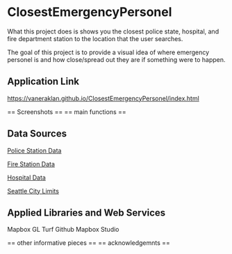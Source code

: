 # ClosestEmergencyPersonel

What this project does is shows you the closest police state, hospital, and fire department station to
the location that the user searches.

The goal of this project is to provide a visual idea of where emergency personel is and how close/spread out
they are if something were to happen.

## Application Link
https://vaneraklan.github.io/ClosestEmergencyPersonel/index.html

== Screenshots ==
== main functions ==

## Data Sources

[Police Station Data](https://data.seattle.gov/dataset/Police-Stations/yfpf-qbei)

[Fire Station Data](https://data.seattle.gov/dataset/Fire-Stations/jamt-dvzr)

[Hospital Data](https://data.seattle.gov/dataset/Hospitals/x6vc-2g3e)

[Seattle City Limits](https://catalog.data.gov/pl/dataset/seattle-city-limits/resource/aede324c-b07a-4d9a-b53b-52a856b3e5d8?inner_span=True)


## Applied Libraries and Web Services
Mapbox GL
Turf
Github
Mapbox Studio

== other informative pieces ==
== acknowledgemnts ==
